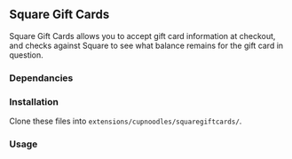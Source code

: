 ## Square Gift Cards

Square Gift Cards allows you to accept gift card information at checkout, and checks against Square to see what balance remains for the gift card in question. 

### Dependancies


### Installation

Clone these files into `extensions/cupnoodles/squaregiftcards/`. 

### Usage 



